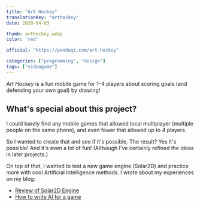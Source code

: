 ```yaml
---
title: "Art Hockey"
translationKey: "arthockey"
date: 2020-04-03

thumb: arthockey.webp
color: 'red'

official: "https://pandaqi.com/art-hockey"

categories: ["programming", "design"]
tags: ["videogame"]
---
```


_Art Hockey_ is a fun mobile game for 1&ndash;4 players about scoring goals (and defending your own goal) by drawing!

## What's special about this project?
I could barely find any mobile games that allowed local multiplayer (multiple people on the same phone), and even fewer that allowed up to 4 players. 

So I wanted to create that and see if it's possible. The result? Yes it's possible! And it's even a lot of fun! (Although I've certainly refined the ideas in later projects.)

On top of that, I wanted to test a new game engine (Solar2D) and practice more with cool Artificial Intelligence methods. I wrote about my experiences on my blog:
* [Review of Solar2D Engine](https://pandaqi.com/blog/reviews-and-thoughts/my-review-of-solar2d-game-engine/)
* [How to write AI for a game](https://pandaqi.com/blog/tutorials/how-to-create-ai-opponents-part-1/)